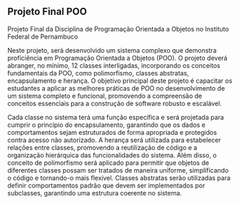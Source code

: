 ## Projeto Final POO

Projeto Final da Disciplina de Programação Orientada a Objetos no Instituto Federal de Pernambuco

Neste projeto, será desenvolvido um sistema complexo que demonstra proficiência em Programação Orientada a Objetos (POO). O projeto deverá abranger, no mínimo, 12 classes interligadas, incorporando os conceitos fundamentais da POO, como polimorfismo, classes abstratas, encapsulamento e herança. 
O objetivo principal deste projeto é capacitar os estudantes a aplicar as melhores práticas de POO no desenvolvimento de um sistema completo e funcional, promovendo a compreensão de conceitos essenciais para a construção de software robusto e escalável.

Cada classe no sistema terá uma função específica e será projetada para cumprir o princípio do encapsulamento, garantindo que os dados e comportamentos sejam estruturados de forma apropriada e protegidos contra acesso não autorizado.
A herança será utilizada para estabelecer relações entre classes, promovendo a reutilização de código e a organização hierárquica das funcionalidades do sistema.
Além disso, o conceito de polimorfismo será aplicado para permitir que objetos de diferentes classes possam ser tratados de maneira uniforme, simplificando o código e tornando-o mais flexível. 
Classes abstratas serão utilizadas para definir comportamentos padrão que devem ser implementados por subclasses, garantindo uma estrutura coerente no sistema.

